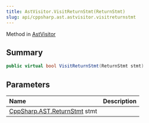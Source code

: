 ```yaml
---
title: AstVisitor.VisitReturnStmt(ReturnStmt)
slug: api/cppsharp.ast.astvisitor.visitreturnstmt
---
```

Method in [AstVisitor](/api/cppsharp/ast/astvisitor)

## Summary



```csharp
public virtual bool VisitReturnStmt(ReturnStmt stmt)
```

## Parameters

|Name|Description|
|:---|:---|
|[CppSharp.AST.ReturnStmt](/api/cppsharp/ast/returnstmt) stmt||


